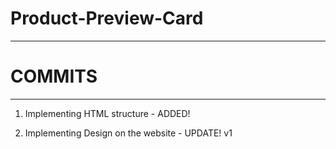 # Product-Preview-Card

----------------------------------
# COMMITS
----------------------------------
1. Implementing HTML structure - ADDED!

2. Implementing Design on the website - UPDATE! v1
